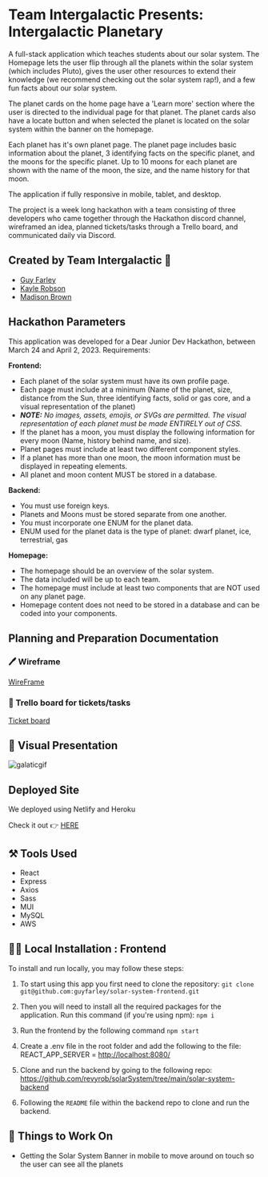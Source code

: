 # Team Intergalactic Presents: Intergalactic Planetary

<p>A full-stack application which teaches students about our solar system.  The Homepage lets the user flip through all the planets within the solar system (which includes Pluto), gives the user other resources to extend their knowledge (we recommend checking out the solar system rap!), and a few fun facts about our solar system.  </p>
<p>The planet cards on the home page have a 'Learn more' section where the user is directed to the individual page for that planet.  The planet cards also have a locate button and when selected the planet is located on the solar system within the banner on the homepage.</p>
<p>Each planet has it's own planet page.  The planet page includes basic information about the planet, 3 identifying facts on the specific planet, and the moons for the specific planet.  Up to 10 moons for each planet are shown with the name of the moon, the size, and the name history for that moon.</p>
<p>The application if fully responsive in mobile, tablet, and desktop.</p>
<p>The project is a week long hackathon with a team consisting of three developers who came together through the Hackathon discord channel, wireframed an idea, planned tickets/tasks through a Trello board, and communicated daily via Discord. </p>

## Created by Team Intergalactic 🚀

- <a href="https://github.com/guyfarley" target="_blank">Guy Farley</a>
- <a href="https://github.com/revyrob" target="_blank">Kayle Robson</a>
- <a href="https://github.com/madxb98" target="_blank">Madison Brown </a>

## Hackathon Parameters

This application was developed for a Dear Junior Dev Hackathon, between March 24 and April 2, 2023. Requirements:

**Frontend:**

- Each planet of the solar system must have its own profile page.
- Each page must include at a minimum (Name of the planet, size, distance from the Sun, three identifying facts, solid or gas core, and a visual representation of the planet)
- ***NOTE:*** *No images, assets, emojis, or SVGs are permitted. The visual representation of each planet must be made ENTIRELY out of CSS.*
- If the planet has a moon, you must display the following information for every moon (Name, history behind name, and size).
- Planet pages must include at least two different component styles.
- If a planet has more than one moon, the moon information must be displayed in repeating elements.
- All planet and moon content MUST be stored in a database.

**Backend:**

- You must use foreign keys.
- Planets and Moons must be stored separate from one another.
- You must incorporate one ENUM for the planet data.
- ENUM used for the planet data is the type of planet: dwarf planet, ice, terrestrial, gas

**Homepage:**

- The homepage should be an overview of the solar system.
- The data included will be up to each team.
- The homepage must include at least two components that are NOT used on any planet page.
- Homepage content does not need to be stored in a database and can be coded into your components.

## Planning and Preparation Documentation

### 🖊️ Wireframe

<a href="https://www.figma.com/file/SKLo9xQkuOUE3LnJN2Jczx/SolarSystemHackathon?node-id=0%3A1&t=TJt5GIPi0GyAOFmV-1" target="_blank">WireFrame</a>

### 📝 Trello board for tickets/tasks

<a href="https://trello.com/b/HAw11w0p/quackathon" target="_blank">Ticket board</a>

## 📸 Visual Presentation

![galaticgif](https://user-images.githubusercontent.com/66695865/229334794-a15d6902-6e5a-4317-98a5-fbb3de0197aa.gif)

## Deployed Site

<p>We deployed using Netlify and Heroku</p>
<p>Check it out 👉 <a href="https://intergalactic-planetary.netlify.app/" target="_blank">HERE</a></p>

## ⚒️ Tools Used

- React
- Express
- Axios
- Sass
- MUI
- MySQL
- AWS

## 👩‍💻 Local Installation : Frontend

To install and run locally, you may follow these steps:

1. To start using this app you first need to clone the repository: `git clone git@github.com:guyfarley/solar-system-frontend.git`

2. Then you will need to install all the required packages for the application. Run this command (if you're using npm): `npm i`

3. Run the frontend by the following command `npm start`

4. Create a .env file in the root folder and add the following to the file: REACT_APP_SERVER = <http://localhost:8080/>

5. Clone and run the backend by going to the following repo: https://github.com/revyrob/solarSystem/tree/main/solar-system-backend

6. Following the `README` file within the backend repo to clone and run the backend.

## 🔨 Things to Work On

- Getting the Solar System Banner in mobile to move around on touch so the user can see all the planets
